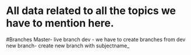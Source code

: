 # All data related to all the topics we have to mention here.
#Branches
Master- live branch
dev - we have to create branches from dev
new branch- create new branch with subjectname_<yourname>
